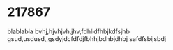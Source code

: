 # 217867 
blablabla
 bvhj,hjvhjvh,jhv,fdhlidfhbjkdfsjhb
gsud,usdusd,,gsdyjdcfdfdjfbhhjbdhbjdhbj
safdfsbijsbdj
